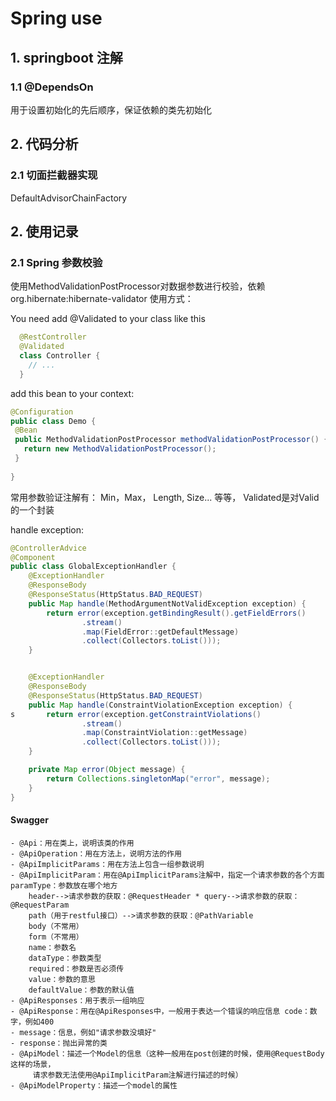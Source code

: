 # Spring use

## 1. springboot 注解

### 1.1 @DependsOn
  用于设置初始化的先后顺序，保证依赖的类先初始化


## 2. 代码分析

### 2.1 切面拦截器实现
DefaultAdvisorChainFactory

## 2. 使用记录

### 2.1 Spring 参数校验
使用MethodValidationPostProcessor对数据参数进行校验，依赖org.hibernate:hibernate-validator
使用方式：

You need add @Validated to your class like this
```java
  @RestController
  @Validated
  class Controller {
    // ... 
  }
```
add this bean to your context:

```java
@Configuration
public class Demo {
 @Bean
 public MethodValidationPostProcessor methodValidationPostProcessor() {
   return new MethodValidationPostProcessor();
 }
    
}
```

常用参数验证注解有： Min，Max， Length, Size... 等等， Validated是对Valid的一个封装

 handle exception:
```java
@ControllerAdvice
@Component
public class GlobalExceptionHandler {
    @ExceptionHandler
    @ResponseBody
    @ResponseStatus(HttpStatus.BAD_REQUEST)
    public Map handle(MethodArgumentNotValidException exception) {
        return error(exception.getBindingResult().getFieldErrors()
                .stream()
                .map(FieldError::getDefaultMessage)
                .collect(Collectors.toList()));
    }


    @ExceptionHandler
    @ResponseBody
    @ResponseStatus(HttpStatus.BAD_REQUEST)
    public Map handle(ConstraintViolationException exception) {
s       return error(exception.getConstraintViolations()
                .stream()
                .map(ConstraintViolation::getMessage)
                .collect(Collectors.toList()));
    }

    private Map error(Object message) {
        return Collections.singletonMap("error", message);
    }
}
```

#### Swagger
```$xslt
- @Api：用在类上，说明该类的作用
- @ApiOperation：用在方法上，说明方法的作用
- @ApiImplicitParams：用在方法上包含一组参数说明
- @ApiImplicitParam：用在@ApiImplicitParams注解中，指定一个请求参数的各个方面 paramType：参数放在哪个地方
    header-->请求参数的获取：@RequestHeader * query-->请求参数的获取：@RequestParam
    path（用于restful接口）-->请求参数的获取：@PathVariable
    body（不常用）
    form（不常用）
    name：参数名
    dataType：参数类型
    required：参数是否必须传
    value：参数的意思
    defaultValue：参数的默认值
- @ApiResponses：用于表示一组响应
- @ApiResponse：用在@ApiResponses中，一般用于表达一个错误的响应信息 code：数字，例如400
- message：信息，例如"请求参数没填好"
- response：抛出异常的类
- @ApiModel：描述一个Model的信息（这种一般用在post创建的时候，使用@RequestBody这样的场景，
     请求参数无法使用@ApiImplicitParam注解进行描述的时候）
- @ApiModelProperty：描述一个model的属性
```

